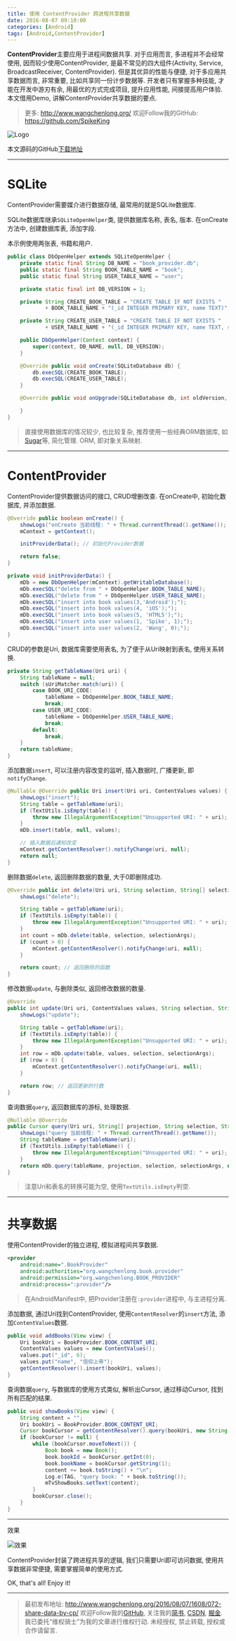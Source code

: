 ```yaml
---
title: 使用 ContentProvider 跨进程共享数据
date: 2016-08-07 09:10:00
categories: [Android]
tags: [Android,ContentProvider]
---
```


**ContentProvider**主要应用于进程间数据共享. 对于应用而言, 多进程并不会经常使用, 因而较少使用ContentProvider, 是最不常见的四大组件(Activity, Service, BroadcastReceiver, ContentProvider). 但是其优异的性能与便捷, 对于多应用共享数据而言, 非常重要, 比如共享同一份计步数据等. 开发者只有掌握多种技能, 才能在开发中游刃有余, 用最优的方式完成项目, 提升应用性能, 间接提高用户体验. 本文借用Demo, 讲解ContentProvider共享数据的要点.

<!-- more -->
> 更多: http://www.wangchenlong.org/
> 欢迎Follow我的GitHub: https://github.com/SpikeKing

![Logo](072-share-data-by-cp/cp-logo.jpg)

本文源码的GitHub[下载地址](https://github.com/SpikeKing/ContentProviderDemo)

---

# SQLite

ContentProvider需要媒介进行数据存储, 最常用的就是SQLite数据库. 

SQLite数据库继承``SQLiteOpenHelper``类, 提供数据库名称, 表名, 版本. 在onCreate方法中, 创建数据库表, 添加字段.

本示例使用两张表, 书籍和用户.

``` java
public class DbOpenHelper extends SQLiteOpenHelper {
    private static final String DB_NAME = "book_provider.db";
    public static final String BOOK_TABLE_NAME = "book";
    public static final String USER_TABLE_NAME = "user";

    private static final int DB_VERSION = 1;

    private String CREATE_BOOK_TABLE = "CREATE TABLE IF NOT EXISTS "
            + BOOK_TABLE_NAME + "(_id INTEGER PRIMARY KEY, name TEXT)";

    private String CREATE_USER_TABLE = "CREATE TABLE IF NOT EXISTS "
            + USER_TABLE_NAME + "(_id INTEGER PRIMARY KEY, name TEXT, sex INT)";

    public DbOpenHelper(Context context) {
        super(context, DB_NAME, null, DB_VERSION);
    }

    @Override public void onCreate(SQLiteDatabase db) {
        db.execSQL(CREATE_BOOK_TABLE);
        db.execSQL(CREATE_USER_TABLE);
    }

    @Override public void onUpgrade(SQLiteDatabase db, int oldVersion, int newVersion) {

    }
}
```

> 直接使用数据库的情况较少, 也比较复杂, 推荐使用一些经典ORM数据库, 如[Sugar](https://github.com/satyan/sugar)等, 简化管理. ORM, 即对象关系映射.

---

# ContentProvider

ContentProvider提供数据访问的接口, CRUD增删改查. 在onCreate中, 初始化数据库, 并添加数据.

``` java
@Override public boolean onCreate() {
    showLogs("onCreate 当前线程: " + Thread.currentThread().getName());
    mContext = getContext();

    initProviderData(); // 初始化Provider数据

    return false;
}

private void initProviderData() {
    mDb = new DbOpenHelper(mContext).getWritableDatabase();
    mDb.execSQL("delete from " + DbOpenHelper.BOOK_TABLE_NAME);
    mDb.execSQL("delete from " + DbOpenHelper.USER_TABLE_NAME);
    mDb.execSQL("insert into book values(3,'Android');");
    mDb.execSQL("insert into book values(4, 'iOS');");
    mDb.execSQL("insert into book values(5, 'HTML5');");
    mDb.execSQL("insert into user values(1, 'Spike', 1);");
    mDb.execSQL("insert into user values(2, 'Wang', 0);");
}
```

CRUD的参数是Uri, 数据库需要使用表名, 为了便于从Uri映射到表名, 使用关系转换.

``` java
private String getTableName(Uri uri) {
    String tableName = null;
    switch (sUriMatcher.match(uri)) {
        case BOOK_URI_CODE:
            tableName = DbOpenHelper.BOOK_TABLE_NAME;
            break;
        case USER_URI_CODE:
            tableName = DbOpenHelper.USER_TABLE_NAME;
            break;
        default:
            break;
    }
    return tableName;
}
```

添加数据``insert``, 可以注册内容改变的监听, 插入数据时, 广播更新, 即``notifyChange``.

``` java
@Nullable @Override public Uri insert(Uri uri, ContentValues values) {
    showLogs("insert");
    String table = getTableName(uri);
    if (TextUtils.isEmpty(table)) {
        throw new IllegalArgumentException("Unsupported URI: " + uri);
    }
    mDb.insert(table, null, values);

    // 插入数据后通知改变
    mContext.getContentResolver().notifyChange(uri, null);
    return null;
}
```

删除数据``delete``, 返回删除数据的数量, 大于0即删除成功.

``` java
@Override public int delete(Uri uri, String selection, String[] selectionArgs) {
    showLogs("delete");

    String table = getTableName(uri);
    if (TextUtils.isEmpty(table)) {
        throw new IllegalArgumentException("Unsupported URI: " + uri);
    }
    int count = mDb.delete(table, selection, selectionArgs);
    if (count > 0) {
        mContext.getContentResolver().notifyChange(uri, null);
    }

    return count; // 返回删除的函数
}
```

修改数据``update``, 与删除类似, 返回修改数据的数量.

``` java
@Override
public int update(Uri uri, ContentValues values, String selection, String[] selectionArgs) {
    showLogs("update");

    String table = getTableName(uri);
    if (TextUtils.isEmpty(table)) {
        throw new IllegalArgumentException("Unsupported URI: " + uri);
    }
    int row = mDb.update(table, values, selection, selectionArgs);
    if (row > 0) {
        mContext.getContentResolver().notifyChange(uri, null);
    }

    return row; // 返回更新的行数
}
```

查询数据``query``, 返回数据库的游标, 处理数据.

``` java
@Nullable @Override
public Cursor query(Uri uri, String[] projection, String selection, String[] selectionArgs, String sortOrder) {
    showLogs("query 当前线程: " + Thread.currentThread().getName());
    String tableName = getTableName(uri);
    if (TextUtils.isEmpty(tableName)) {
        throw new IllegalArgumentException("Unsupported URI: " + uri);
    }
    return mDb.query(tableName, projection, selection, selectionArgs, null, null, sortOrder, null);
}
```

> 注意Uri和表名的转换可能为空, 使用``TextUtils.isEmpty``判空.

---

# 共享数据

使用ContentProvider的独立进程, 模拟进程间共享数据.

``` xml
<provider
    android:name=".BookProvider"
    android:authorities="org.wangchenlong.book.provider"
    android:permission="org.wangchenlong.BOOK_PROVIDER"
    android:process=":provider"/>
```

> 在AndroidManifest中, 把Provider注册在``:provider``进程中, 与主进程分离.

添加数据, 通过Uri找到ContentProvider, 使用``ContentResolver``的``insert``方法, 添加``ContentValues``数据. 

``` java
public void addBooks(View view) {
    Uri bookUri = BookProvider.BOOK_CONTENT_URI;
    ContentValues values = new ContentValues();
    values.put("_id", 6);
    values.put("name", "信仰上帝");
    getContentResolver().insert(bookUri, values);
}
```

查询数据``query``, 与数据库的使用方式类似, 解析出Cursor, 通过移动Cursor, 找到所有匹配的结果.

``` java
public void showBooks(View view) {
    String content = "";
    Uri bookUri = BookProvider.BOOK_CONTENT_URI;
    Cursor bookCursor = getContentResolver().query(bookUri, new String[]{"_id", "name"}, null, null, null);
    if (bookCursor != null) {
        while (bookCursor.moveToNext()) {
            Book book = new Book();
            book.bookId = bookCursor.getInt(0);
            book.bookName = bookCursor.getString(1);
            content += book.toString() + "\n";
            Log.e(TAG, "query book: " + book.toString());
            mTvShowBooks.setText(content);
        }
        bookCursor.close();
    }
}
```

---

效果

![效果](072-share-data-by-cp/cp-demo.gif)

ContentProvider封装了跨进程共享的逻辑, 我们只需要Uri即可访问数据, 使用共享数据非常便捷, 需要掌握简单的使用方式.

OK, that's all! Enjoy it!

---

> 最初发布地址: 
> http://www.wangchenlong.org/2016/08/07/1608/072-share-data-by-cp/
> 欢迎Follow我的[GitHub](https://github.com/SpikeKing), 关注我的[简书](http://www.jianshu.com/users/e2b4dd6d3eb4/latest_articles), [CSDN](http://blog.csdn.net/caroline_wendy), [掘金](http://gold.xitu.io/#/user/56de98c2f3609a005442ec58). 
> 我已委托“维权骑士”为我的文章进行维权行动. 未经授权, 禁止转载, 授权或合作请留言.

